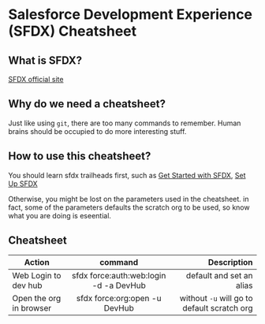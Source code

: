 # Salesforce Development Experience (SFDX) Cheatsheet

## What is SFDX?
[SFDX official site](https://developer.salesforce.com/platform/dx)

## Why do we need a cheatsheet?
Just like using `git`, there are too many commands to remember. Human brains should be occupied to do more interesting stuff.

## How to use this cheatsheet?
You should learn sfdx trailheads first, such as [Get Started with SFDX](https://trailhead.salesforce.com/en/trails/sfdx_get_started), [Set Up SFDX](https://trailhead.salesforce.com/en/modules/sfdx_app_dev/units/sfdx_app_dev_setup_dx)

Otherwise, you might be lost on the parameters used in the cheatsheet. in fact, some of the parameters defaults the scratch org to be used, so know what you are doing is eseential.

## Cheatsheet

|Action | command | Description|
| ------------- |:-------------:| -----:|
|Web Login to dev hub|sfdx force:auth:web:login -d -a DevHub| default and set an alias|
|Open the org in browser| sfdx force:org:open -u DevHub| without `-u` will go to default scratch org|